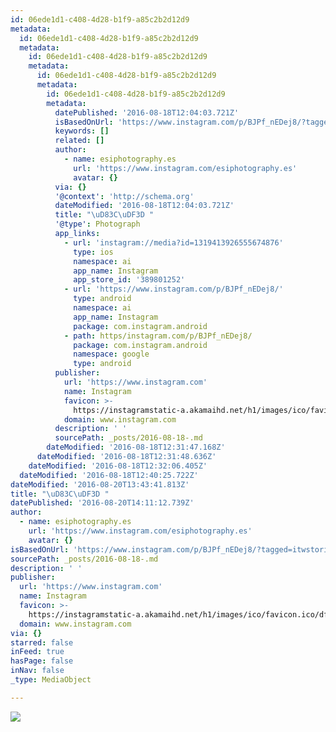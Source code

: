 ```yaml
---
id: 06ede1d1-c408-4d28-b1f9-a85c2b2d12d9
metadata:
  id: 06ede1d1-c408-4d28-b1f9-a85c2b2d12d9
  metadata:
    id: 06ede1d1-c408-4d28-b1f9-a85c2b2d12d9
    metadata:
      id: 06ede1d1-c408-4d28-b1f9-a85c2b2d12d9
      metadata:
        id: 06ede1d1-c408-4d28-b1f9-a85c2b2d12d9
        metadata:
          datePublished: '2016-08-18T12:04:03.721Z'
          isBasedOnUrl: 'https://www.instagram.com/p/BJPf_nEDej8/?tagged=itwstories'
          keywords: []
          related: []
          author:
            - name: esiphotography.es
              url: 'https://www.instagram.com/esiphotography.es'
              avatar: {}
          via: {}
          '@context': 'http://schema.org'
          dateModified: '2016-08-18T12:04:03.721Z'
          title: "\uD83C\uDF3D "
          '@type': Photograph
          app_links:
            - url: 'instagram://media?id=1319413926555674876'
              type: ios
              namespace: ai
              app_name: Instagram
              app_store_id: '389801252'
            - url: 'https://www.instagram.com/p/BJPf_nEDej8/'
              type: android
              namespace: ai
              app_name: Instagram
              package: com.instagram.android
            - path: https/instagram.com/p/BJPf_nEDej8/
              package: com.instagram.android
              namespace: google
              type: android
          publisher:
            url: 'https://www.instagram.com'
            name: Instagram
            favicon: >-
              https://instagramstatic-a.akamaihd.net/h1/images/ico/favicon.ico/dfa85bb1fd63.ico
            domain: www.instagram.com
          description: ' '
          sourcePath: _posts/2016-08-18-.md
        dateModified: '2016-08-18T12:31:47.168Z'
      dateModified: '2016-08-18T12:31:48.636Z'
    dateModified: '2016-08-18T12:32:06.405Z'
  dateModified: '2016-08-18T12:40:25.722Z'
dateModified: '2016-08-20T13:43:41.813Z'
title: "\uD83C\uDF3D "
datePublished: '2016-08-20T14:11:12.739Z'
author:
  - name: esiphotography.es
    url: 'https://www.instagram.com/esiphotography.es'
    avatar: {}
isBasedOnUrl: 'https://www.instagram.com/p/BJPf_nEDej8/?tagged=itwstories'
sourcePath: _posts/2016-08-18-.md
description: ' '
publisher:
  url: 'https://www.instagram.com'
  name: Instagram
  favicon: >-
    https://instagramstatic-a.akamaihd.net/h1/images/ico/favicon.ico/dfa85bb1fd63.ico
  domain: www.instagram.com
via: {}
starred: false
inFeed: true
hasPage: false
inNav: false
_type: MediaObject

---
```

![ ](https://imgflo.herokuapp.com/graph/vahj1ThiexotieMo/5f99a2e39af92b5f42b4a385615b6d4d/croprotate.jpg?cropheight=448&cropwidth=640&degrees=0&input=https%3A%2F%2Fscontent.cdninstagram.com%2Ft51.2885-15%2Fs640x640%2Fsh0.08%2Fe35%2F14031686_289618218068041_136617845_n.jpg%3Fig_cache_key%3DMTMxOTQxMzkyNjU1NTY3NDg3Ng%253D%253D.2&x=0&y=96)